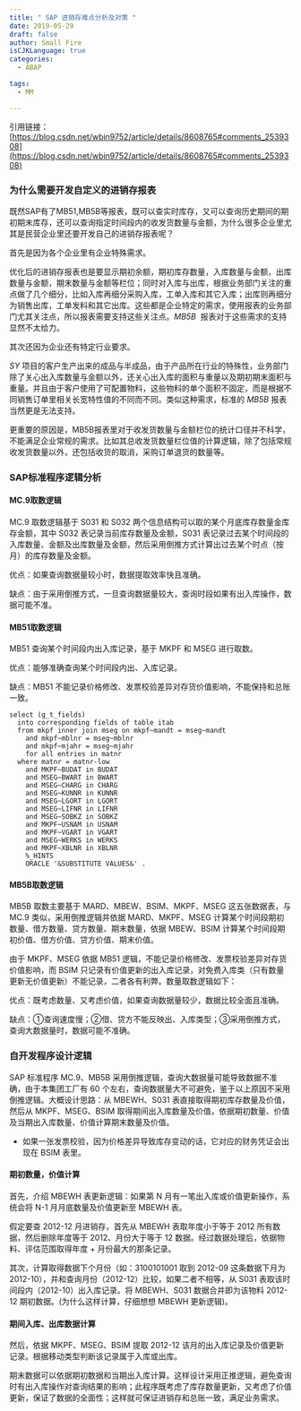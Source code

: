 ```yaml
---
title: " SAP 进销存难点分析及对策 "
date: 2019-05-29
draft: false
author: Small Fire
isCJKLanguage: true
categories: 
  - ABAP

tags: 
  - MM

---
```


引用链接：[https://blog.csdn.net/wbin9752/article/details/8608765#comments_2539308](https://blog.csdn.net/wbin9752/article/details/8608765#comments_2539308)

### 为什么需要开发自定义的进销存报表

既然SAP有了MB51,MB5B等报表，既可以查实时库存，又可以查询历史期间的期初期末库存，还可以查询指定时间段内的收发货数量与金额，为什么很多企业里尤其是民营企业里还要开发自己的进销存报表呢？

首先是因为各个企业里有企业特殊需求。

优化后的进销存报表也是要显示期初余额，期初库存数量，入库数量与金额，出库数量与金额，期末数量与金额等栏位；同时对入库与出库，根据业务部门关注的重点做了几个细分，比如入库再细分采购入库，工单入库和其它入库；出库则再细分为销售出库，工单发料和其它出库。这些都是企业特定的需求，使用报表的业务部门尤其关注点，所以报表需要支持这些关注点。*MB5B*  报表对于这些需求的支持显然不太给力。

其次还因为企业还有特定行业要求。

*SY* 项目的客户生产出来的成品与半成品，由于产品所在行业的特殊性，业务部门除了关心出入库数量与金额以外，还关心出入库的面积与重量以及期初期末面积与重量。并且由于客户使用了可配置物料，这些物料的单个面积不固定，而是根据不同销售订单里相关长宽特性值的不同而不同。类似这种需求，标准的 *MB5B* 报表当然更是无法支持。

更重要的原因是，MB5B报表里对于收发货数量与金额栏位的统计口径并不科学，不能满足企业常规的需求。比如其总收发货数量栏位值的计算逻辑，除了包括常规收发货数量以外，还包括收货的取消，采购订单退货的数量等。

### SAP标准程序逻辑分析

#### MC.9取数逻辑

MC.9 取数逻辑基于 S031 和 S032 两个信息结构可以取的某个月底库存数量金库存金额，其中 S032 表记录当前库存数量及金额，S031 表记录过去某个时间段的入库数量、金额及出库数量及金额，然后采用倒推方式计算出过去某个时点（按月）的库存数量及金额。

优点：如果查询数据量较小时，数据提取效率快且准确。

缺点：由于采用倒推方式，一旦查询数据量较大，查询时段如果有出入库操作，数据可能不准。

#### MB51取数逻辑

MB51 查询某个时间段内出入库记录，基于 MKPF 和 MSEG 进行取数。

优点：能够准确查询某个时间段内出、入库记录。

缺点：MB51 不能记录价格修改、发票校验差异对存货价值影响，不能保持和总账一致。

```JS
select (g_t_fields)
  into corresponding fields of table itab
  from mkpf inner join mseg on mkpf~mandt = mseg~mandt
    and mkpf~mblnr = mseg~mblnr
    and mkpf~mjahr = mseg~mjahr
    for all entries in matnr
  where matnr = matnr-low
    and MKPF~BUDAT in BUDAT
    and MSEG~BWART in BWART
    and MSEG~CHARG in CHARG
    and MSEG~KUNNR in KUNNR
    and MSEG~LGORT in LGORT
    and MSEG~LIFNR in LIFNR
    and MSEG~SOBKZ in SOBKZ
    and MKPF~USNAM in USNAM
    and MKPF~VGART in VGART
    and MSEG~WERKS in WERKS
    and MKPF~XBLNR in XBLNR
    %_HINTS
    ORACLE '&SUBSTITUTE VALUES&' .
```

#### MB5B取数逻辑

MB5B 取数主要基于 MARD、MBEW、BSIM、MKPF、MSEG 这五张数据表，与 MC.9 类似，采用倒推逻辑并依据 MARD、MKPF、MSEG 计算某个时间段期初数量、借方数量、贷方数量、期末数量，依据 MBEW、BSIM 计算某个时间段期初价值、借方价值、贷方价值、期末价值。

由于 MKPF、MSEG 依据 MB51 逻辑，不能记录价格修改、发票校验差异对存货价值影响，而 BSIM 只记录有价值更新的出入库记录，对免费入库类（只有数量更新无价值更新）不能记录，二者各有利弊。数量取数逻辑如下：

优点：既考虑数量、又考虑价值，如果查询数据量较少，数据比较全面且准确。

缺点：①查询速度慢；②借、贷方不能反映出、入库类型；③采用倒推方式，查询大数据量时，数据可能不准确。

### 自开发程序设计逻辑

SAP 标准程序 MC.9、MB5B 采用倒推逻辑，查询大数据量可能导致数据不准确，由于本集团工厂有 60 个左右，查询数据量大不可避免，鉴于以上原因不采用倒推逻辑。大概设计思路：从 MBEWH、S031 表直接取得期初库存数量及价值，然后从 MKPF、MSEG、BSIM 取得期间出入库数量及价值，依据期初数量、价值及当期出入库数量、价值计算期末数量及价值。

- 如果一张发票校验，因为价格差异导致库存变动的话，它对应的财务凭证会出现在 BSIM 表里。

#### 期初数量，价值计算

首先，介绍 MBEWH 表更新逻辑：如果第 N 月有一笔出入库或价值更新操作，系统会将 N-1 月月底数量及价值更新至 MBEWH 表。

假定要查 2012-12 月进销存，首先从 MBEWH 表取年度小于等于 2012 所有数据，然后删除年度等于 2012、月份大于等于 12 数据。经过数据处理后，依据物料、评估范围取得年度 + 月份最大的那条记录。

其次，计算取得数据下个月份（如：3100101001 取到 2012-09 这条数据下月为 2012-10），并和查询月份（2012-12）比较，如果二者不相等，从 S031 表取该时间段内（2012-10）出入库记录。将 MBEWH、S031 数据合并即为该物料 2012-12 期初数据。(为什么这样计算，仔细想想 MBEWH 更新逻辑)。

#### 期间入库、出库数据计算

然后，依据 MKPF、MSEG、BSIM 提取 2012-12 该月的出入库记录及价值更新记录。根据移动类型判断该记录属于入库或出库。

期末数据可以依据期初数据和当期出入库计算。这样设计采用正推逻辑，避免查询时有出入库操作对查询结果的影响；此程序既考虑了库存数量更新，又考虑了价值更新，保证了数据的全面性；这样就可保证进销存和总账一致，满足业务需求。